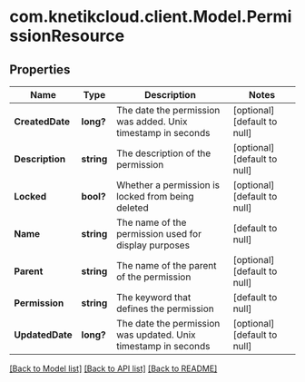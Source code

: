 # com.knetikcloud.client.Model.PermissionResource
## Properties

Name | Type | Description | Notes
------------ | ------------- | ------------- | -------------
**CreatedDate** | **long?** | The date the permission was added. Unix timestamp in seconds | [optional] [default to null]
**Description** | **string** | The description of the permission | [optional] [default to null]
**Locked** | **bool?** | Whether a permission is locked from being deleted | [optional] [default to null]
**Name** | **string** | The name of the permission used for display purposes | [default to null]
**Parent** | **string** | The name of the parent of the permission | [optional] [default to null]
**Permission** | **string** | The keyword that defines the permission | [default to null]
**UpdatedDate** | **long?** | The date the permission was updated. Unix timestamp in seconds | [optional] [default to null]

[[Back to Model list]](../README.md#documentation-for-models) [[Back to API list]](../README.md#documentation-for-api-endpoints) [[Back to README]](../README.md)

